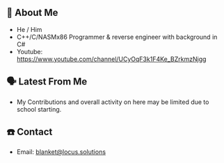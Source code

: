 
## 📖 About Me
 - He / Him
 - C++/C/NASMx86 Programmer & reverse engineer with background in C#
 - Youtube: https://www.youtube.com/channel/UCyOqF3k1F4Ke_BZrkmzNjgg

## 🗣️ Latest From Me
 - My Contributions and overall activity on here may be limited due to school starting.

## ☎️ Contact
 - Email: blanket@locus.solutions

